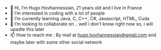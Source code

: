 - 👋 Hi, I’m Hugo Hovhannessian, 21 years old and I live in France
- 👀 I’m interested in coding with a lot of people
- 🌱 I’m currently learning Java, C, C++, C#, Javascript, HTML, Cuda
- 💞️ I’m looking to collaborate on .. well i don't know right now so, i will upadte this later 
- 📫 How to reach me : By mail at hugo.hovhannessian@gmail.com and maybe later with some other social network

<!---
HovhaHugo/HovhaHugo is a ✨ special ✨ repository because its `README.md` (this file) appears on your GitHub profile.
You can click the Preview link to take a look at your changes.
--->
